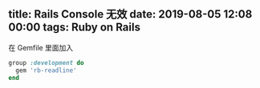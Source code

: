 title: Rails Console 无效
date: 2019-08-05 12:08 00:00
tags: Ruby on Rails
---

在 Gemfile 里面加入

```ruby
group :development do
  gem 'rb-readline'
end
```
